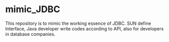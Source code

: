 # mimic_JDBC
This repository is to mimic the working essence of JDBC. SUN define Interface, Java developer write codes according to API, also for developers in database companies.
